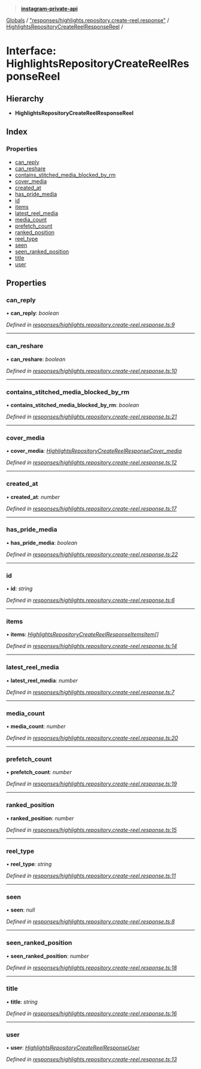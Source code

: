 > **[instagram-private-api](../README.md)**

[Globals](../README.md) / ["responses/highlights.repository.create-reel.response"](../modules/_responses_highlights_repository_create_reel_response_.md) / [HighlightsRepositoryCreateReelResponseReel](_responses_highlights_repository_create_reel_response_.highlightsrepositorycreatereelresponsereel.md) /

# Interface: HighlightsRepositoryCreateReelResponseReel

## Hierarchy

* **HighlightsRepositoryCreateReelResponseReel**

## Index

### Properties

* [can_reply](_responses_highlights_repository_create_reel_response_.highlightsrepositorycreatereelresponsereel.md#can_reply)
* [can_reshare](_responses_highlights_repository_create_reel_response_.highlightsrepositorycreatereelresponsereel.md#can_reshare)
* [contains_stitched_media_blocked_by_rm](_responses_highlights_repository_create_reel_response_.highlightsrepositorycreatereelresponsereel.md#contains_stitched_media_blocked_by_rm)
* [cover_media](_responses_highlights_repository_create_reel_response_.highlightsrepositorycreatereelresponsereel.md#cover_media)
* [created_at](_responses_highlights_repository_create_reel_response_.highlightsrepositorycreatereelresponsereel.md#created_at)
* [has_pride_media](_responses_highlights_repository_create_reel_response_.highlightsrepositorycreatereelresponsereel.md#has_pride_media)
* [id](_responses_highlights_repository_create_reel_response_.highlightsrepositorycreatereelresponsereel.md#id)
* [items](_responses_highlights_repository_create_reel_response_.highlightsrepositorycreatereelresponsereel.md#items)
* [latest_reel_media](_responses_highlights_repository_create_reel_response_.highlightsrepositorycreatereelresponsereel.md#latest_reel_media)
* [media_count](_responses_highlights_repository_create_reel_response_.highlightsrepositorycreatereelresponsereel.md#media_count)
* [prefetch_count](_responses_highlights_repository_create_reel_response_.highlightsrepositorycreatereelresponsereel.md#prefetch_count)
* [ranked_position](_responses_highlights_repository_create_reel_response_.highlightsrepositorycreatereelresponsereel.md#ranked_position)
* [reel_type](_responses_highlights_repository_create_reel_response_.highlightsrepositorycreatereelresponsereel.md#reel_type)
* [seen](_responses_highlights_repository_create_reel_response_.highlightsrepositorycreatereelresponsereel.md#seen)
* [seen_ranked_position](_responses_highlights_repository_create_reel_response_.highlightsrepositorycreatereelresponsereel.md#seen_ranked_position)
* [title](_responses_highlights_repository_create_reel_response_.highlightsrepositorycreatereelresponsereel.md#title)
* [user](_responses_highlights_repository_create_reel_response_.highlightsrepositorycreatereelresponsereel.md#user)

## Properties

###  can_reply

• **can_reply**: *boolean*

*Defined in [responses/highlights.repository.create-reel.response.ts:9](https://github.com/dilame/instagram-private-api/blob/173bc62/src/responses/highlights.repository.create-reel.response.ts#L9)*

___

###  can_reshare

• **can_reshare**: *boolean*

*Defined in [responses/highlights.repository.create-reel.response.ts:10](https://github.com/dilame/instagram-private-api/blob/173bc62/src/responses/highlights.repository.create-reel.response.ts#L10)*

___

###  contains_stitched_media_blocked_by_rm

• **contains_stitched_media_blocked_by_rm**: *boolean*

*Defined in [responses/highlights.repository.create-reel.response.ts:21](https://github.com/dilame/instagram-private-api/blob/173bc62/src/responses/highlights.repository.create-reel.response.ts#L21)*

___

###  cover_media

• **cover_media**: *[HighlightsRepositoryCreateReelResponseCover_media](_responses_highlights_repository_create_reel_response_.highlightsrepositorycreatereelresponsecover_media.md)*

*Defined in [responses/highlights.repository.create-reel.response.ts:12](https://github.com/dilame/instagram-private-api/blob/173bc62/src/responses/highlights.repository.create-reel.response.ts#L12)*

___

###  created_at

• **created_at**: *number*

*Defined in [responses/highlights.repository.create-reel.response.ts:17](https://github.com/dilame/instagram-private-api/blob/173bc62/src/responses/highlights.repository.create-reel.response.ts#L17)*

___

###  has_pride_media

• **has_pride_media**: *boolean*

*Defined in [responses/highlights.repository.create-reel.response.ts:22](https://github.com/dilame/instagram-private-api/blob/173bc62/src/responses/highlights.repository.create-reel.response.ts#L22)*

___

###  id

• **id**: *string*

*Defined in [responses/highlights.repository.create-reel.response.ts:6](https://github.com/dilame/instagram-private-api/blob/173bc62/src/responses/highlights.repository.create-reel.response.ts#L6)*

___

###  items

• **items**: *[HighlightsRepositoryCreateReelResponseItemsItem](_responses_highlights_repository_create_reel_response_.highlightsrepositorycreatereelresponseitemsitem.md)[]*

*Defined in [responses/highlights.repository.create-reel.response.ts:14](https://github.com/dilame/instagram-private-api/blob/173bc62/src/responses/highlights.repository.create-reel.response.ts#L14)*

___

###  latest_reel_media

• **latest_reel_media**: *number*

*Defined in [responses/highlights.repository.create-reel.response.ts:7](https://github.com/dilame/instagram-private-api/blob/173bc62/src/responses/highlights.repository.create-reel.response.ts#L7)*

___

###  media_count

• **media_count**: *number*

*Defined in [responses/highlights.repository.create-reel.response.ts:20](https://github.com/dilame/instagram-private-api/blob/173bc62/src/responses/highlights.repository.create-reel.response.ts#L20)*

___

###  prefetch_count

• **prefetch_count**: *number*

*Defined in [responses/highlights.repository.create-reel.response.ts:19](https://github.com/dilame/instagram-private-api/blob/173bc62/src/responses/highlights.repository.create-reel.response.ts#L19)*

___

###  ranked_position

• **ranked_position**: *number*

*Defined in [responses/highlights.repository.create-reel.response.ts:15](https://github.com/dilame/instagram-private-api/blob/173bc62/src/responses/highlights.repository.create-reel.response.ts#L15)*

___

###  reel_type

• **reel_type**: *string*

*Defined in [responses/highlights.repository.create-reel.response.ts:11](https://github.com/dilame/instagram-private-api/blob/173bc62/src/responses/highlights.repository.create-reel.response.ts#L11)*

___

###  seen

• **seen**: *null*

*Defined in [responses/highlights.repository.create-reel.response.ts:8](https://github.com/dilame/instagram-private-api/blob/173bc62/src/responses/highlights.repository.create-reel.response.ts#L8)*

___

###  seen_ranked_position

• **seen_ranked_position**: *number*

*Defined in [responses/highlights.repository.create-reel.response.ts:18](https://github.com/dilame/instagram-private-api/blob/173bc62/src/responses/highlights.repository.create-reel.response.ts#L18)*

___

###  title

• **title**: *string*

*Defined in [responses/highlights.repository.create-reel.response.ts:16](https://github.com/dilame/instagram-private-api/blob/173bc62/src/responses/highlights.repository.create-reel.response.ts#L16)*

___

###  user

• **user**: *[HighlightsRepositoryCreateReelResponseUser](_responses_highlights_repository_create_reel_response_.highlightsrepositorycreatereelresponseuser.md)*

*Defined in [responses/highlights.repository.create-reel.response.ts:13](https://github.com/dilame/instagram-private-api/blob/173bc62/src/responses/highlights.repository.create-reel.response.ts#L13)*